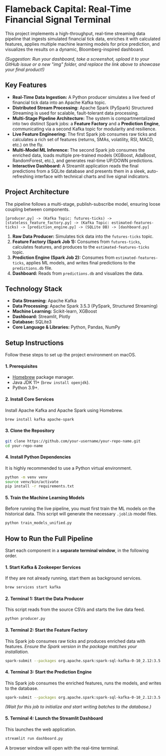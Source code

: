 # Flameback Capital: Real-Time Financial Signal Terminal

This project implements a high-throughput, real-time streaming data pipeline that ingests simulated financial tick data, enriches it with calculated features, applies multiple machine learning models for price prediction, and visualizes the results on a dynamic, Bloomberg-inspired dashboard.


*(Suggestion: Run your dashboard, take a screenshot, upload it to your GitHub issue or a new "img" folder, and replace the link above to showcase your final product!)*

## Key Features

*   **Real-Time Data Ingestion:** A Python producer simulates a live feed of financial tick data into an Apache Kafka topic.
*   **Distributed Stream Processing:** Apache Spark (PySpark) Structured Streaming is used for scalable, fault-tolerant data processing.
*   **Multi-Stage Pipeline Architecture:** The system is compartmentalized into two distinct Spark jobs: a **Feature Factory** and a **Prediction Engine**, communicating via a second Kafka topic for modularity and resilience.
*   **Live Feature Engineering:** The first Spark job consumes raw ticks and calculates a rich set of features (returns, SMAs, volatility, RSI, MACD, etc.) on the fly.
*   **Multi-Model ML Inference:** The second Spark job consumes the enriched data, loads multiple pre-trained models (XGBoost, AdaBoost, RandomForest, etc.), and generates real-time UP/DOWN predictions.
*   **Interactive Dashboard:** A Streamlit application reads the final predictions from a SQLite database and presents them in a sleek, auto-refreshing interface with technical charts and live signal indicators.

## Project Architecture

The pipeline follows a multi-stage, publish-subscribe model, ensuring loose coupling between components.

```
[producer.py] -> (Kafka Topic: futures-ticks) -> [stateless_feature_factory.py] -> (Kafka Topic: estimated-features-ticks) -> [prediction_engine.py] -> (SQLite DB) -> [dashboard.py]
```
1.  **Raw Data Producer:** Simulates tick data into the `futures-ticks` topic.
2.  **Feature Factory (Spark Job 1):** Consumes from `futures-ticks`, calculates features, and produces to the `estimated-features-ticks` topic.
3.  **Prediction Engine (Spark Job 2):** Consumes from `estimated-features-ticks`, applies ML models, and writes final predictions to the `predictions.db` file.
4.  **Dashboard:** Reads from `predictions.db` and visualizes the data.

## Technology Stack

*   **Data Streaming:** Apache Kafka
*   **Data Processing:** Apache Spark 3.5.3 (PySpark, Structured Streaming)
*   **Machine Learning:** Scikit-learn, XGBoost
*   **Dashboard:** Streamlit, Plotly
*   **Database:** SQLite3
*   **Core Language & Libraries:** Python, Pandas, NumPy

## Setup Instructions

Follow these steps to set up the project environment on macOS.

#### 1. Prerequisites
*   [Homebrew](https://brew.sh/) package manager.
*   Java JDK 11+ (`brew install openjdk`).
*   Python 3.9+.

#### 2. Install Core Services
Install Apache Kafka and Apache Spark using Homebrew.
```bash
brew install kafka apache-spark
```

#### 3. Clone the Repository
```bash
git clone https://github.com/your-username/your-repo-name.git
cd your-repo-name
```

#### 4. Install Python Dependencies
It is highly recommended to use a Python virtual environment.
```bash
python -m venv venv
source venv/bin/activate
pip install -r requirements.txt
```

#### 5. Train the Machine Learning Models
Before running the live pipeline, you must first train the ML models on the historical data. This script will generate the necessary `.joblib` model files.
```bash
python train_models_unified.py
```

## How to Run the Full Pipeline

Start each component in a **separate terminal window**, in the following order.

#### 1. Start Kafka & Zookeeper Services
If they are not already running, start them as background services.
```bash
brew services start kafka
```

#### 2. Terminal 1: Start the Data Producer
This script reads from the source CSVs and starts the live data feed.
```bash
python producer.py
```

#### 3. Terminal 2: Start the Feature Factory
This Spark job consumes raw ticks and produces enriched data with features. *Ensure the Spark version in the package matches your installation.*
```bash
spark-submit --packages org.apache.spark:spark-sql-kafka-0-10_2.12:3.5.3 stateless_feature_factory.py
```

#### 4. Terminal 3: Start the Prediction Engine
This Spark job consumes the enriched features, runs the models, and writes to the database.
```bash
spark-submit --packages org.apache.spark:spark-sql-kafka-0-10_2.12:3.5.3,pyarrow:10.0.1 prediction_consumer.py
```
*(Wait for this job to initialize and start writing batches to the database.)*

#### 5. Terminal 4: Launch the Streamlit Dashboard
This launches the web application.
```bash
streamlit run dashboard.py
```
A browser window will open with the real-time terminal.